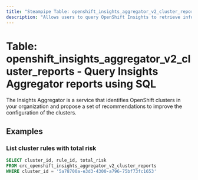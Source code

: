```yaml
---
title: "Steampipe Table: openshift_insights_aggregator_v2_cluster_reports - List cluster reports using OpenShift Insights"
description: "Allows users to query OpenShift Insights to retrieve information about cluster reports."
---
```


# Table: openshift_insights_aggregator_v2_cluster_reports - Query Insights Aggregator reports using SQL

The Insights Aggregator is a service that identifies OpenShift clusters
in your organization and propose a set of recommendations to improve the
configuration of the clusters.

## Examples

### List cluster rules with total risk

```sql
SELECT cluster_id, rule_id, total_risk
FROM crc_openshift_insights_aggregator_v2_cluster_reports
WHERE cluster_id = '5a78700a-e3d3-4300-a796-75bf73fc1653'
```
